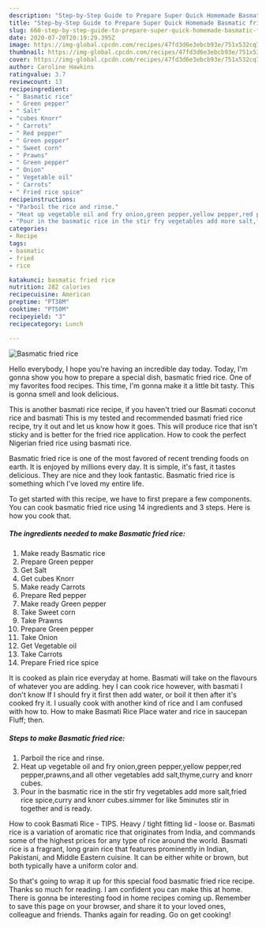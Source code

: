 ```yaml
---
description: "Step-by-Step Guide to Prepare Super Quick Homemade Basmatic fried rice"
title: "Step-by-Step Guide to Prepare Super Quick Homemade Basmatic fried rice"
slug: 660-step-by-step-guide-to-prepare-super-quick-homemade-basmatic-fried-rice
date: 2020-07-20T20:19:29.395Z
image: https://img-global.cpcdn.com/recipes/47fd3d6e3ebcb93e/751x532cq70/basmatic-fried-rice-recipe-main-photo.jpg
thumbnail: https://img-global.cpcdn.com/recipes/47fd3d6e3ebcb93e/751x532cq70/basmatic-fried-rice-recipe-main-photo.jpg
cover: https://img-global.cpcdn.com/recipes/47fd3d6e3ebcb93e/751x532cq70/basmatic-fried-rice-recipe-main-photo.jpg
author: Caroline Hawkins
ratingvalue: 3.7
reviewcount: 13
recipeingredient:
- " Basmatic rice"
- " Green pepper"
- " Salt"
- "cubes Knorr"
- " Carrots"
- " Red pepper"
- " Green pepper"
- " Sweet corn"
- " Prawns"
- " Green pepper"
- " Onion"
- " Vegetable oil"
- " Carrots"
- " Fried rice spice"
recipeinstructions:
- "Parboil the rice and rinse."
- "Heat up vegetable oil and fry onion,green pepper,yellow pepper,red pepper,prawns,and all other vegetables add salt,thyme,curry and knorr cubes."
- "Pour in the basmatic rice in the stir fry vegetables add more salt,fried rice spice,curry and knorr cubes.simmer for like 5minutes stir in together and is ready."
categories:
- Recipe
tags:
- basmatic
- fried
- rice

katakunci: basmatic fried rice 
nutrition: 282 calories
recipecuisine: American
preptime: "PT38M"
cooktime: "PT50M"
recipeyield: "3"
recipecategory: Lunch

---
```



![Basmatic fried rice](https://img-global.cpcdn.com/recipes/47fd3d6e3ebcb93e/751x532cq70/basmatic-fried-rice-recipe-main-photo.jpg)

Hello everybody, I hope you're having an incredible day today. Today, I'm gonna show you how to prepare a special dish, basmatic fried rice. One of my favorites food recipes. This time, I'm gonna make it a little bit tasty. This is gonna smell and look delicious.

This is another basmati rice recipe, if you haven&#39;t tried our Basmati coconut rice and basmati This is my tested and recommended basmati fried rice recipe, try it out and let us know how it goes. This will produce rice that isn&#39;t sticky and is better for the fried rice application. How to cook the perfect Nigerian fried rice using basmati rice.

Basmatic fried rice is one of the most favored of recent trending foods on earth. It is enjoyed by millions every day. It is simple, it's fast, it tastes delicious. They are nice and they look fantastic. Basmatic fried rice is something which I've loved my entire life.


To get started with this recipe, we have to first prepare a few components. You can cook basmatic fried rice using 14 ingredients and 3 steps. Here is how you cook that.

<!--inarticleads1-->

##### The ingredients needed to make Basmatic fried rice:

1. Make ready  Basmatic rice
1. Prepare  Green pepper
1. Get  Salt
1. Get cubes Knorr
1. Make ready  Carrots
1. Prepare  Red pepper
1. Make ready  Green pepper
1. Take  Sweet corn
1. Take  Prawns
1. Prepare  Green pepper
1. Take  Onion
1. Get  Vegetable oil
1. Take  Carrots
1. Prepare  Fried rice spice


It is cooked as plain rice everyday at home. Basmati will take on the flavours of whatever you are adding. hey I can cook rice however, with basmati I don&#39;t know If I should fry it first then add water, or boil it then after it&#39;s cooked fry it. I usually cook with another kind of rice and I am confused with how to. How to make Basmati Rice Place water and rice in saucepan Fluff; then. 

<!--inarticleads2-->

##### Steps to make Basmatic fried rice:

1. Parboil the rice and rinse.
1. Heat up vegetable oil and fry onion,green pepper,yellow pepper,red pepper,prawns,and all other vegetables add salt,thyme,curry and knorr cubes.
1. Pour in the basmatic rice in the stir fry vegetables add more salt,fried rice spice,curry and knorr cubes.simmer for like 5minutes stir in together and is ready.


How to cook Basmati Rice - TIPS. Heavy / tight fitting lid - loose or. Basmati rice is a variation of aromatic rice that originates from India, and commands some of the highest prices for any type of rice around the world. Basmati rice is a fragrant, long grain rice that features prominently in Indian, Pakistani, and Middle Eastern cuisine. It can be either white or brown, but both typically have a uniform color and. 

So that's going to wrap it up for this special food basmatic fried rice recipe. Thanks so much for reading. I am confident you can make this at home. There is gonna be interesting food in home recipes coming up. Remember to save this page on your browser, and share it to your loved ones, colleague and friends. Thanks again for reading. Go on get cooking!
